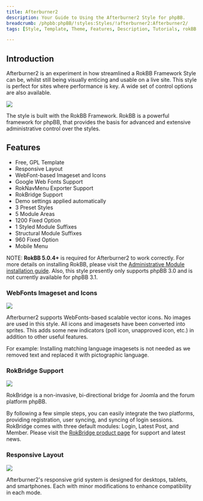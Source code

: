 ```yaml
---
title: Afterburner2
description: Your Guide to Using the Afterburner2 Style for phpBB.
breadcrumb: /phpbb:phpBB/!styles:Styles/!afterburner2:Afterburner2/
tags: [Style, Template, Theme, Features, Description, Tutorials, rokBB 5]

---
```


Introduction
-----

Afterburner2 is an experiment in how streamlined a RokBB Framework Style can be, whilst still being visually enticing and usable on a live site. This style is perfect for sites where performance is key. A wide set of control options are also available.

![][style]

The style is built with the RokBB Framework. RokBB is a powerful framework for phpBB, that provides the basis for advanced and extensive administrative control over the styles.

Features
-----

* Free, GPL Template
* Responsive Layout  
* WebFont-based Imageset and Icons  
* Google Web Fonts Support  
* RokNavMenu Exporter Support  
* RokBridge Support  
* Demo settings applied automatically  
* 3 Preset Styles  
* 5 Module Areas  
* 1200 Fixed Option  
* 1 Styled Module Suffixes  
* Structural Module Suffixes  
* 960 Fixed Option  
* Mobile Menu

NOTE: **RokBB 5.0.4+** is required for Afterburner2 to work correctly. For more details on installing RokBB, please visit the [Administrative Module installation guide](../../start/styles.md#installing-administrative-modules). Also, this style presently only supports phpBB 3.0 and is not currently available for phpBB 3.1.


### WebFonts Imageset and Icons

![][webfonts]

Afterburner2 supports WebFonts-based scalable vector icons. No images are used in this style. All icons and imagesets have been converted into sprites. This adds some new indicators (poll icon, unapproved icon, etc.) in addition to other useful features. 

For example: Installing matching language imagesets is not needed as we removed text and replaced it with pictographic language.

### RokBridge Support

![][rokbridge]

RokBridge is a non-invasive, bi-directional bridge for Joomla and the forum platform phpBB. 

By following a few simple steps, you can easily integrate the two platforms, providing registration, user syncing, and syncing of login sessions. RokBridge comes with three default modules: Login, Latest Post, and Member. Please visit the [RokBridge product page][rokbridge] for support and latest news.

### Responsive Layout

![][responsive]

Afterburner2's responsive grid system is designed for desktops, tablets, and smartphones. Each with minor modifications to enhance compatibility in each mode.

[adminguide]: ../../start/styles.md#installing-administrative-modules
[style]: assets/afterburner2.jpg
[rokbridge]: http://www.rockettheme.com/extensions-joomla/rokbridge
[webfonts]: assets/webfonts.jpg
[rokbridge]: assets/rokbridge.jpg
[responsive]: assets/responsive.jpg